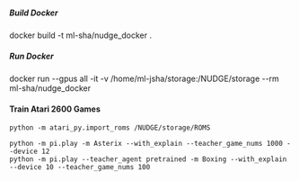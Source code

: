 
##### Build Docker
docker build -t ml-sha/nudge_docker .

##### Run Docker
docker run --gpus all -it -v /home/ml-jsha/storage:/NUDGE/storage --rm ml-sha/nudge_docker

#### Train Atari 2600 Games

``` 
python -m atari_py.import_roms /NUDGE/storage/ROMS

```

``` 
python -m pi.play -m Asterix --with_explain --teacher_game_nums 1000 --device 12
python -m pi.play --teacher_agent pretrained -m Boxing --with_explain --device 10 --teacher_game_nums 100
```